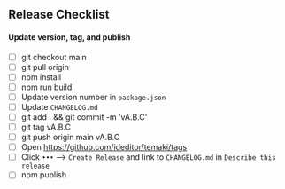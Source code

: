## Release Checklist

#### Update version, tag, and publish
- [ ] git checkout main
- [ ] git pull origin
- [ ] npm install
- [ ] npm run build
- [ ] Update version number in `package.json`
- [ ] Update `CHANGELOG.md`
- [ ] git add . && git commit -m 'vA.B.C'
- [ ] git tag vA.B.C
- [ ] git push origin main vA.B.C
- [ ] Open https://github.com/ideditor/temaki/tags
- [ ] Click `•••` –> `Create Release` and link to `CHANGELOG.md` in `Describe this release`
- [ ] npm publish
